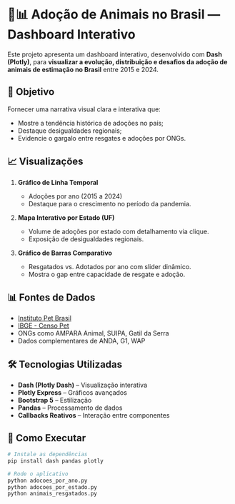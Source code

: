 # 🐶📊 Adoção de Animais no Brasil — Dashboard Interativo

Este projeto apresenta um dashboard interativo, desenvolvido com **Dash (Plotly)**, para **visualizar a evolução, distribuição e desafios da adoção de animais de estimação no Brasil** entre 2015 e 2024.

## 🎯 Objetivo

Fornecer uma narrativa visual clara e interativa que:

- Mostre a tendência histórica de adoções no país;
- Destaque desigualdades regionais;
- Evidencie o gargalo entre resgates e adoções por ONGs.

## 📈 Visualizações

1. **Gráfico de Linha Temporal**  
   - Adoções por ano (2015 a 2024)  
   - Destaque para o crescimento no período da pandemia.

2. **Mapa Interativo por Estado (UF)**  
   - Volume de adoções por estado com detalhamento via clique.  
   - Exposição de desigualdades regionais.

3. **Gráfico de Barras Comparativo**  
   - Resgatados vs. Adotados por ano com slider dinâmico.  
   - Mostra o gap entre capacidade de resgate e adoção.

## 📊 Fontes de Dados

- [Instituto Pet Brasil](https://www.institutopetbrasil.com/)  
- [IBGE - Censo Pet](https://www.ibge.gov.br)  
- ONGs como AMPARA Animal, SUIPA, Gatil da Serra  
- Dados complementares de ANDA, G1, WAP

## 🛠️ Tecnologias Utilizadas

- **Dash (Plotly Dash)** – Visualização interativa
- **Plotly Express** – Gráficos avançados
- **Bootstrap 5** – Estilização
- **Pandas** – Processamento de dados
- **Callbacks Reativos** – Interação entre componentes

## 🚀 Como Executar

```bash
# Instale as dependências
pip install dash pandas plotly

# Rode o aplicativo
python adocoes_por_ano.py
python adocoes_por_estado.py
python animais_resgatados.py
